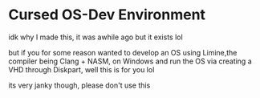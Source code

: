 # Cursed OS-Dev Environment

idk why I made this, it was awhile ago but it exists lol

but if you for some reason wanted to develop an OS using Limine,the compiler being Clang + NASM, on Windows and run the OS via creating a VHD through Diskpart, well this is for you lol

its very janky though, please don't use this